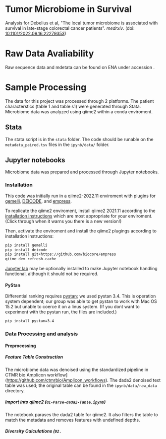# Tumor Microbiome in Survival

Analysis for Debelius et al, "The local tumor microbiome is associated with survival in late-stage colorectal cancer patients". *medrxiv*. (doi: [10.1101/2022.09.16.22279353](https://doi.org/10.1101/2022.09.16.22279353))

# Raw Data Avaliability

Raw sequence data and mdetata can be found on ENA under accession <Accession>. 

# Sample Processing

The data for this project was processed through 2 platforms. The patient characterstics (table 1 and table s1) were generated through Stata. Microbiome data was analyzed using qiime2 within a conda enviroment.

## Stata

The stata script is in the `stata` folder. The code should be runable on the `metadata_paired.tsv` files in the `ipynb/data/` folder.

## Jupyter notebooks

Microbiome data was prepared and processed through Jupyter notebooks.

### Installation

This code was initially run in a qiime2-2022.11 enviroment with plugins for [gemelli](https://library.qiime2.org/plugins/gemelli/28/), [DEICODE](), and [empress](). 

To replicate the qiime2 enviroment, install qiime2 2021.11 according to the [installation instructions](https://docs.qiime2.org/2021.11/install/) which are most appropriate for your enviroment. (Click through when it warns you there is a new version!)

Then, activate the enviroment and install the qiime2 plugings according to installation instructions:

```bash
pip install gemelli
pip install deicode
pip install git+https://github.com/biocore/empress
qiime dev refresh-cache
``` 

[Jupyter lab](https://jupyter.org/install) may be optionally installed to make Jupyter notebook handling functional, although it should not be required.

#### PyStan

Differential ranking requires [pystan](https://pystan.readthedocs.io/en/latest/index.html); we used pystan 3.4. This is operation system dependent; our group was able to get pystan to work with Mac OS 15.2 but unable to coerce it on a linus system. (If you dont want to experiment with the pystan run, the files are included.)

```bash
pip install pystan=3.4
```

### Data Processing and analysis

#### Preprocessing

##### Feature Table Construction

The microbiome data was denoised using the standardized pipeline in CTMR bio Amplicon workflow](https://github.com/ctmrbio/Amplicon_workflows). The dada2 denoised text table was used; the original table can be found in the `ipynb/data/raw_data` directory.

##### Import into qiime2 (`01-Parse-dada2-Table.ipynb`)

The notebook parases the dada2 table for qiime2. It also filters the table to match the metadata and removes features with undefined depths.

##### Diversity Calculations (`02.`



